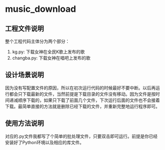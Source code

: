 # music_download
## 工程文件说明
整个工程代码主体分为两个部分：
1. kg.py: 下载女神在全民K歌上发布的歌
2. changba.py: 下载女神在唱吧上发布的歌

## 设计场景说明
因为没有写配置文件的原因，所以在初次运行代码的时候最好不要中断。以后再运行都会只下载最新的文件，当然前提是下载目录的文件没有移动。因为文件是按时间递减顺序下载的，如果只下载了前面几个文件，下次运行后面的文件也不会接着下载。最简单直接的方法就是删除已经下载的文件，并重新完整地运行程序即可。

## 使用方法说明
对应的.py文件我都写了个简单的批处理文件，只要双击即可运行。前提是你已经安装好了Python环境以及相应的库文件。

